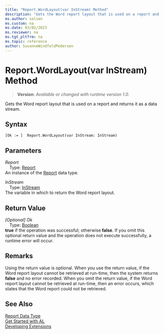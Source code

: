 ```yaml
---
title: "Report.WordLayout(var InStream) Method"
description: "Gets the Word report layout that is used on a report and returns it as a data stream."
ms.author: solsen
ms.custom: na
ms.date: 03/02/2023
ms.reviewer: na
ms.tgt_pltfrm: na
ms.topic: reference
author: SusanneWindfeldPedersen
---
```

[//]: # (START>DO_NOT_EDIT)
[//]: # (IMPORTANT:Do not edit any of the content between here and the END>DO_NOT_EDIT.)
[//]: # (Any modifications should be made in the .xml files in the ModernDev repo.)
# Report.WordLayout(var InStream) Method
> **Version**: _Available or changed with runtime version 1.0._

Gets the Word report layout that is used on a report and returns it as a data stream.


## Syntax
```AL
[Ok := ]  Report.WordLayout(var InStream: InStream)
```
## Parameters
*Report*  
&emsp;Type: [Report](report-data-type.md)  
An instance of the [Report](report-data-type.md) data type.  

*InStream*  
&emsp;Type: [InStream](../instream/instream-data-type.md)  
The variable in which to return the Word report layout.  


## Return Value
*[Optional] Ok*  
&emsp;Type: [Boolean](../boolean/boolean-data-type.md)  
**true** if the operation was successful; otherwise **false**.   If you omit this optional return value and the operation does not execute successfully, a runtime error will occur.  


[//]: # (IMPORTANT: END>DO_NOT_EDIT)

## Remarks  
 Using the return value is optional. When you use the return value, if the Word report layout cannot be retrieved at run-time, then the system returns **false** and no error recorded. When you omit the return value, if the Word report layout cannot be retrieved at run-time, then an error occurs, which states that the Word report could not be retrieved.  
  

## See Also
[Report Data Type](report-data-type.md)  
[Get Started with AL](../../devenv-get-started.md)  
[Developing Extensions](../../devenv-dev-overview.md)